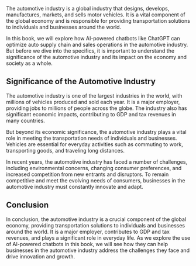 
The automotive industry is a global industry that designs, develops, manufactures, markets, and sells motor vehicles. It is a vital component of the global economy and is responsible for providing transportation solutions to individuals and businesses around the world.

In this book, we will explore how AI-powered chatbots like ChatGPT can optimize auto supply chain and sales operations in the automotive industry. But before we dive into the specifics, it is important to understand the significance of the automotive industry and its impact on the economy and society as a whole.

Significance of the Automotive Industry
---------------------------------------

The automotive industry is one of the largest industries in the world, with millions of vehicles produced and sold each year. It is a major employer, providing jobs to millions of people across the globe. The industry also has significant economic impacts, contributing to GDP and tax revenues in many countries.

But beyond its economic significance, the automotive industry plays a vital role in meeting the transportation needs of individuals and businesses. Vehicles are essential for everyday activities such as commuting to work, transporting goods, and traveling long distances.

In recent years, the automotive industry has faced a number of challenges, including environmental concerns, changing consumer preferences, and increased competition from new entrants and disruptors. To remain competitive and meet the evolving needs of consumers, businesses in the automotive industry must constantly innovate and adapt.

Conclusion
----------

In conclusion, the automotive industry is a crucial component of the global economy, providing transportation solutions to individuals and businesses around the world. It is a major employer, contributes to GDP and tax revenues, and plays a significant role in everyday life. As we explore the use of AI-powered chatbots in this book, we will see how they can help businesses in the automotive industry address the challenges they face and drive innovation and growth.
